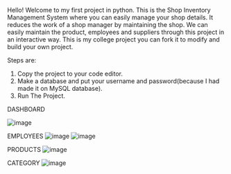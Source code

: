 Hello! Welcome to my first project in python. 
This is the Shop Inventory Management System where you can easily manage your shop details. 
It reduces the work of a shop manager by maintaining the shop. 
We can easily maintain the product, employees and suppliers through this project in an interactive way. 
This is my college project you can fork it to modify and build your own project. 

Steps are: 
1. Copy the project to your code editor.
2. Make a database and put your username and password(because I had made it on MySQL database).
3. Run The Project.


DASHBOARD

 
![image](https://github.com/codepro001/Shop-Inventory-Management-system/assets/164716157/597c7952-2b08-4497-bec7-52f75ccfc8cd)

EMPLOYEES
![image](https://github.com/codepro001/Shop-Inventory-Management-system/assets/164716157/bd3707ff-9510-4cdd-8243-f915a7b8b258)
![image](https://github.com/codepro001/Shop-Inventory-Management-system/assets/164716157/289b61df-5c5d-42e5-9c0f-0ac7c0d3aa6f)



PRODUCTS
![image](https://github.com/codepro001/Shop-Inventory-Management-system/assets/164716157/3d127777-973c-4939-b19b-da1c2d92d3fe)

CATEGORY
![image](https://github.com/codepro001/Shop-Inventory-Management-system/assets/164716157/9c93e363-d5a9-4960-a99d-c03fd78175c2)




